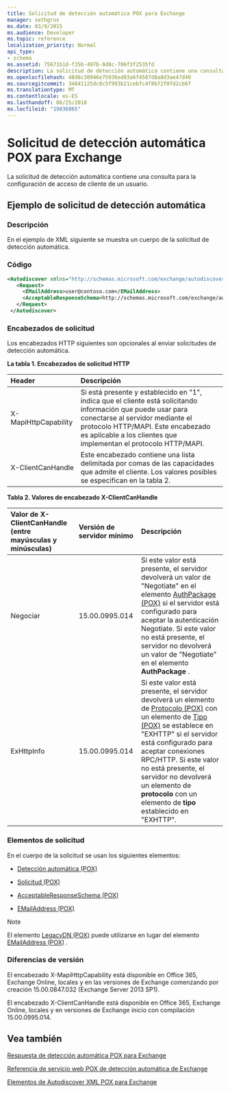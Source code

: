```yaml
---
title: Solicitud de detección automática POX para Exchange
manager: sethgros
ms.date: 03/9/2015
ms.audience: Developer
ms.topic: reference
localization_priority: Normal
api_type:
- schema
ms.assetid: 75671b1d-f35b-497b-8d8c-706f3f2535fd
description: La solicitud de detección automática contiene una consulta para la configuración de acceso de cliente de un usuario.
ms.openlocfilehash: 48d6c30946e75936ed93a6f4507d8a8d3ae47d40
ms.sourcegitcommit: 34041125dc8c5f993b21cebfc4f8b72f0fd2cb6f
ms.translationtype: MT
ms.contentlocale: es-ES
ms.lasthandoff: 06/25/2018
ms.locfileid: "19836865"
---
```

# <a name="pox-autodiscover-request-for-exchange"></a>Solicitud de detección automática POX para Exchange

La solicitud de detección automática contiene una consulta para la configuración de acceso de cliente de un usuario.
  
## <a name="autodiscover-request-example"></a>Ejemplo de solicitud de detección automática

### <a name="description"></a>Descripción

En el ejemplo de XML siguiente se muestra un cuerpo de la solicitud de detección automática.
  
### <a name="code"></a>Código

```XML
<Autodiscover xmlns="http://schemas.microsoft.com/exchange/autodiscover/outlook/requestschema/2006">
   <Request>
     <EMailAddress>user@contoso.com</EMailAddress>
     <AcceptableResponseSchema>http://schemas.microsoft.com/exchange/autodiscover/outlook/responseschema/2006a</AcceptableResponseSchema>
   </Request>
 </Autodiscover>
```

### <a name="request-headers"></a>Encabezados de solicitud

Los encabezados HTTP siguientes son opcionales al enviar solicitudes de detección automática.
  
**La tabla 1. Encabezados de solicitud HTTP**

|**Header**|**Descripción**|
|:-----|:-----|
|X-MapiHttpCapability  <br/> |Si está presente y establecido en "1", indica que el cliente está solicitando información que puede usar para conectarse al servidor mediante el protocolo HTTP/MAPI. Este encabezado es aplicable a los clientes que implementan el protocolo HTTP/MAPI.  <br/> |
|X-ClientCanHandle  <br/> |Este encabezado contiene una lista delimitada por comas de las capacidades que admite el cliente. Los valores posibles se especifican en la tabla 2.  <br/> |
   
**Tabla 2. Valores de encabezado X-ClientCanHandle**

|**Valor de X-ClientCanHandle (entre mayúsculas y minúsculas)**|**Versión de servidor mínimo**|**Descripción**|
|:-----|:-----|:-----|
|Negociar  <br/> |15.00.0995.014  <br/> |Si este valor está presente, el servidor devolverá un valor de "Negotiate" en el elemento [AuthPackage (POX)](authpackage-pox.md) si el servidor está configurado para aceptar la autenticación Negotiate. Si este valor no está presente, el servidor no devolverá un valor de "Negotiate" en el elemento **AuthPackage** .  <br/> |
|ExHttpInfo  <br/> |15.00.0995.014  <br/> |Si este valor está presente, el servidor devolverá un elemento de [Protocolo (POX)](protocol-pox.md) con un elemento de [Tipo (POX)](type-pox.md) se establece en "EXHTTP" si el servidor está configurado para aceptar conexiones RPC/HTTP. Si este valor no está presente, el servidor no devolverá un elemento de **protocolo** con un elemento de **tipo** establecido en "EXHTTP".  <br/> |
   
### <a name="request-elements"></a>Elementos de solicitud

En el cuerpo de la solicitud se usan los siguientes elementos:
  
- [Detección automática (POX)](autodiscover-pox.md)
    
- [Solicitud (POX)](request-pox.md)
    
- [AcceptableResponseSchema (POX)](acceptableresponseschema-pox.md)
    
- [EMailAddress (POX)](emailaddress-pox.md)
    
> [!NOTE]
> El elemento [LegacyDN (POX)](legacydn-pox.md) puede utilizarse en lugar del elemento [EMailAddress (POX)](emailaddress-pox.md) . 
  
### <a name="version-differences"></a>Diferencias de versión

El encabezado X-MapiHttpCapability está disponible en Office 365, Exchange Online, locales y en las versiones de Exchange comenzando por creación 15.00.0847.032 (Exchange Server 2013 SP1).
  
El encabezado X-ClientCanHandle está disponible en Office 365, Exchange Online, locales y en versiones de Exchange inicio con compilación 15.00.0995.014.
  
## <a name="see-also"></a>Vea también



[Respuesta de detección automática POX para Exchange](pox-autodiscover-response-for-exchange.md)


[Referencia de servicio web POX de detección automática de Exchange](pox-autodiscover-web-service-reference-for-exchange.md)
  
[Elementos de Autodiscover XML POX para Exchange](pox-autodiscover-xml-elements-for-exchange.md)

